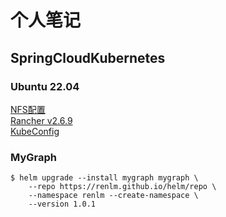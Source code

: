 # 个人笔记

## SpringCloudKubernetes

### Ubuntu 22.04
<a href="/doc/NFS.html" target="_blank">NFS配置</a>  
<a href="/doc/rancher/install/v2.6.9/Ubuntu.html" target="_blank">Rancher v2.6.9</a>  
<a href="/doc/rancher/install/v2.6.9/KubeConfig.html" target="_blank">KubeConfig</a>  

### MyGraph
	$ helm upgrade --install mygraph mygraph \
        --repo https://renlm.github.io/helm/repo \
        --namespace renlm --create-namespace \
        --version 1.0.1
